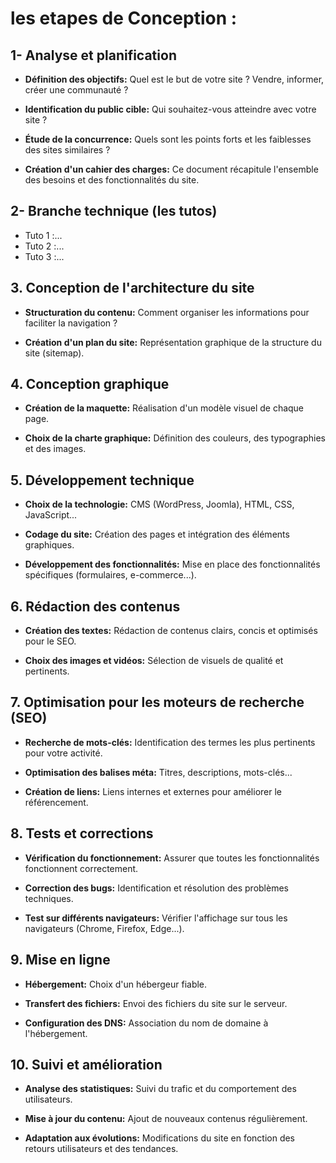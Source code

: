 # les etapes de Conception :

## 1- Analyse et planification

- **Définition des objectifs:** Quel est le but de votre site ? Vendre, informer, créer une communauté ?

- **Identification du public cible:** Qui souhaitez-vous atteindre avec votre site ?

- **Étude de la concurrence:** Quels sont les points forts et les faiblesses des sites similaires ?

- **Création d'un cahier des charges:** Ce document récapitule l'ensemble des besoins et des fonctionnalités du site.

## 2- Branche technique (les tutos)
- Tuto 1 :...
- Tuto 2 :...
- Tuto 3 :...

## 3. Conception de l'architecture du site

- **Structuration du contenu:** Comment organiser les informations pour faciliter la navigation ?

- **Création d'un plan du site:** Représentation graphique de la structure du site (sitemap).

## 4. Conception graphique

- **Création de la maquette:** Réalisation d'un modèle visuel de chaque page.

- **Choix de la charte graphique:** Définition des couleurs, des typographies et des images.


## 5. Développement technique

- **Choix de la technologie:** CMS (WordPress, Joomla), HTML, CSS, JavaScript...

- **Codage du site:** Création des pages et intégration des éléments graphiques.

- **Développement des fonctionnalités:** Mise en place des fonctionnalités spécifiques (formulaires, e-commerce...).

## 6. Rédaction des contenus

- **Création des textes:** Rédaction de contenus clairs, concis et optimisés pour le SEO.

- **Choix des images et vidéos:** Sélection de visuels de qualité et pertinents.

## 7. Optimisation pour les moteurs de recherche (SEO)

- **Recherche de mots-clés:** Identification des termes les plus pertinents pour votre activité.

- **Optimisation des balises méta:** Titres, descriptions, mots-clés...

- **Création de liens:** Liens internes et externes pour améliorer le référencement.

## 8. Tests et corrections

- **Vérification du fonctionnement:** Assurer que toutes les fonctionnalités fonctionnent correctement.

- **Correction des bugs:** Identification et résolution des problèmes techniques.

- **Test sur différents navigateurs:** Vérifier l'affichage sur tous les navigateurs (Chrome, Firefox, Edge...).

## 9. Mise en ligne

- **Hébergement:** Choix d'un hébergeur fiable.

- **Transfert des fichiers:** Envoi des fichiers du site sur le serveur.

- **Configuration des DNS:** Association du nom de domaine à l'hébergement.

## 10. Suivi et amélioration

- **Analyse des statistiques:** Suivi du trafic et du comportement des utilisateurs.

- **Mise à jour du contenu:** Ajout de nouveaux contenus régulièrement.

- **Adaptation aux évolutions:** Modifications du site en fonction des retours utilisateurs et des tendances.